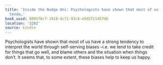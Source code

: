```yaml
---
title: 'Inside the Nudge Uni: Psychologists have shown that most of us have a strong
  tende…'
book_uuid: 8095f6c7-1918-4c71-93c8-e5d2f21457d8
location: '3282'
source: kindle
---
```


Psychologists have shown that most of us have a strong tendency to interpret the world through self-serving biases –i.e. we tend to take credit for things that go well, and blame others and the situation when things don’t. It seems that, to some extent, these biases help to keep us happy.